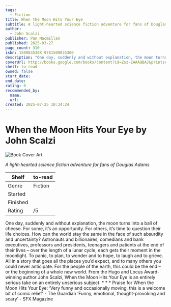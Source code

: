 ```yaml
---
tags:
  - Fiction
title: When the Moon Hits Your Eye
subtitle: A light-hearted science fiction adventure for fans of Douglas Adams
author:
  - John Scalzi
publisher: Pan Macmillan
published: 2025-03-27
page_count: 310
isbn: 150983530X 9781509835300
description: "One day, suddenly and without explanation, the moon turns into a ball of cheese. For some, it’s an opportunity. For others, it’s time to question their life choices. How can the world stay the same in the face of such absurdity and uncertainty? Astronauts and billionaires, comedians and bank executives, professors and presidents, teenagers and patients at the end of their lives – over the length of a lunar cycle, each gets their moment in the moonlight. To panic, to plan, to wonder and to hope, to laugh and to grieve. All in a story that goes all the places you’d expect, and to many others you could never anticipate. For the people of the earth, this could be the end – or the beginning of a whole new world. From the Hugo and Locus Award-winning author John Scalzi, When the Moon Hits Your Eye is an entirely serious take on an entirely unserious subject. * * * Praise for When the Moon Hits Your Eye: ‘Very funny and occasionally moving, this is a welcome bit of comic relief’ - The Guardian ‘Funny, emotional, thought-provoking and scary’ - SFX Magazine"
coverUrl: http://books.google.com/books/content?id=Zsz-EAAAQBAJ&printsec=frontcover&img=1&zoom=1&source=gbs_api
shelf: to-read
owned: false
start_date:
end_date:
rating: 0
recommended_by:
  name:
  url:
created: 2025-07-25 10:34:24
---
```


# When the Moon Hits Your Eye by John Scalzi

![Book Cover Art](http://books.google.com/books/content?id=Zsz-EAAAQBAJ&printsec=frontcover&img=1&zoom=1&source=gbs_api)


_A light-hearted science fiction adventure for fans of Douglas Adams_

| Shelf | to-read |
| --- | --- |
| Genre | Fiction |
| Started |  |
| Finished |  |
| Rating | /5 |

One day, suddenly and without explanation, the moon turns into a ball of cheese. For some, it’s an opportunity. For others, it’s time to question their life choices. How can the world stay the same in the face of such absurdity and uncertainty? Astronauts and billionaires, comedians and bank executives, professors and presidents, teenagers and patients at the end of their lives – over the length of a lunar cycle, each gets their moment in the moonlight. To panic, to plan, to wonder and to hope, to laugh and to grieve. All in a story that goes all the places you’d expect, and to many others you could never anticipate. For the people of the earth, this could be the end – or the beginning of a whole new world. From the Hugo and Locus Award-winning author John Scalzi, When the Moon Hits Your Eye is an entirely serious take on an entirely unserious subject. * * * Praise for When the Moon Hits Your Eye: ‘Very funny and occasionally moving, this is a welcome bit of comic relief’ - The Guardian ‘Funny, emotional, thought-provoking and scary’ - SFX Magazine
